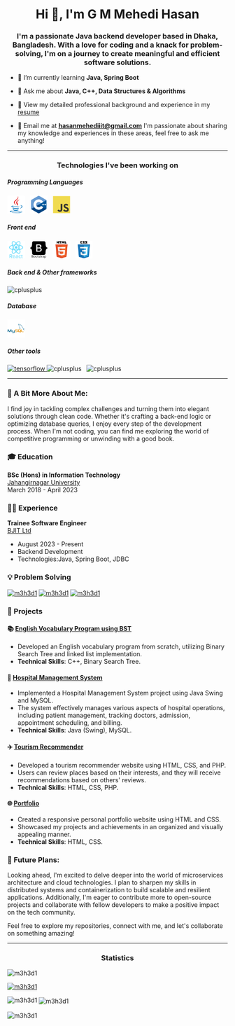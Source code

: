 <h1 align="center">Hi 👋, I'm G M Mehedi Hasan</h1>
<h3 align="center">I'm a passionate Java backend developer based in Dhaka, Bangladesh. With a love for coding and a knack for problem-solving, I'm on a journey to create meaningful and efficient software solutions.</h3>

- 🌱 I’m currently learning **Java, Spring Boot**

- 💬 Ask me about **Java, C++, Data Structures & Algorithms**

- 📄 View my detailed professional background and experience in my [resume](https://drive.google.com/file/d/11SXowka8pfGrchUhR3ka_1cS52RHFjnn/view?usp=sharing)

- 📧 Email me at **hasanmehediiit@gmail.com**
I'm passionate about sharing my knowledge and experiences in these areas, feel free to ask me anything!
    
</p>

---

<h3 align="center">Technologies I've been working on</h3>
<p align="left">
<h5 align="left">Programming Languages</h5><p>
    <img src="https://raw.githubusercontent.com/devicons/devicon/master/icons/java/java-original.svg"alt="cplusplus" width="40" height="40" /> &nbsp;
    <img src="https://raw.githubusercontent.com/devicons/devicon/master/icons/cplusplus/cplusplus-original.svg"alt="cplusplus" width="40" height="40" /> &nbsp;
<!--     <img src="https://raw.githubusercontent.com/devicons/devicon/master/icons/csharp/csharp-original.svg"alt="cplusplus" width="40" height="40" /> &nbsp; -->
    <img src="https://raw.githubusercontent.com/devicons/devicon/master/icons/javascript/javascript-original.svg"alt="cplusplus" width="40" height="40" /> &nbsp;
</p><h5 align="left">Front end</h5><p>
    <img src="https://raw.githubusercontent.com/devicons/devicon/master/icons/react/react-original-wordmark.svg"alt="cplusplus" width="40" height="40" /> &nbsp;
    <img src="https://raw.githubusercontent.com/devicons/devicon/master/icons/bootstrap/bootstrap-plain-wordmark.svg"alt="cplusplus" width="40" height="40" /> &nbsp;
    <img src="https://raw.githubusercontent.com/devicons/devicon/master/icons/html5/html5-original-wordmark.svg"alt="cplusplus" width="40" height="40" /> &nbsp;
    <img src="https://raw.githubusercontent.com/devicons/devicon/master/icons/css3/css3-original-wordmark.svg"alt="cplusplus" width="40" height="40" /> &nbsp;
</p><h5 align="left">Back end & Other frameworks</h5><p>
    <img src="https://www.vectorlogo.zone/logos/springio/springio-icon.svg" alt="cplusplus" width="40" height="40" /> &nbsp;
</p><h5 align="left">Database</h5><p>
    <img src="https://raw.githubusercontent.com/devicons/devicon/master/icons/mysql/mysql-original-wordmark.svg" alt="cplusplus" width="40" height="40" /> &nbsp;
</p><h5 align="left">Other tools</h5><p>
    <a href="https://www.tensorflow.org" target="_blank" rel="noreferrer"> <img src="https://www.vectorlogo.zone/logos/tensorflow/tensorflow-icon.svg" alt="tensorflow" width="40" height="40"/> </a>
<!--     <img src="https://cdn.worldvectorlogo.com/logos/arduino-1.svg" alt="cplusplus" width="40" height="40" /> &nbsp; -->
    <img src="https://www.vectorlogo.zone/logos/figma/figma-icon.svg" alt="cplusplus" width="40" height="40" /> &nbsp;
    <img src="https://www.vectorlogo.zone/logos/git-scm/git-scm-icon.svg" alt="cplusplus" width="40" height="40" /> &nbsp;
</p>
</p>

---

### 🧩 A Bit More About Me:
I find joy in tackling complex challenges and turning them into elegant solutions through clean code. Whether it's crafting a back-end logic or optimizing database queries, I enjoy every step of the development process. When I'm not coding, you can find me exploring the world of competitive programming or unwinding with a good book.

### 🎓 Education
  **BSc (Hons) in Information Technology**\
  [Jahangirnagar University](https://www.juniv.edu/)\
  March 2018 - April 2023

### 👨‍💼 Experience
 **Trainee Software Engineer**\
  [BJIT Ltd](https://www.bjitgroup.com/)
  - August 2023 - Present
  - Backend Development
  - Technologies:Java, Spring Boot, JDBC

### 💡 Problem Solving
<p align="left">
<a href="https://www.codechef.com/users/m3h3d1" target="blank"><img align="center" src="https://cdn.jsdelivr.net/npm/simple-icons@3.1.0/icons/codechef.svg" alt="m3h3d1" height="30" width="40" /></a>
<a href="https://codeforces.com/profile/m3h3d1" target="blank"><img align="center" src="https://raw.githubusercontent.com/rahuldkjain/github-profile-readme-generator/master/src/images/icons/Social/codeforces.svg" alt="m3h3d1" height="30" width="40" /></a>
<a href="https://www.leetcode.com/m3h3d1" target="blank"><img align="center" src="https://raw.githubusercontent.com/rahuldkjain/github-profile-readme-generator/master/src/images/icons/Social/leet-code.svg" alt="m3h3d1" height="30" width="40" /></a>

### 📁 Projects
#### 📚 [English Vocabulary Program using BST](https://github.com/m3h3d1/English-Vocabulary-Program-using-BST)
- Developed an English vocabulary program from scratch, utilizing Binary Search Tree and linked list implementation.
- **Technical Skills**: C++, Binary Search Tree.

#### 🏥 [Hospital Management System](https://github.com/m3h3d1/Hospital)
- Implemented a Hospital Management System project using Java Swing and MySQL.
- The system effectively manages various aspects of hospital operations, including patient management, tracking doctors, admission, appointment scheduling, and billing.
- **Technical Skills**: Java (Swing), MySQL.

#### ✈️ [Tourism Recommender](https://github.com/m3h3d1/Tourism-Recommender)
- Developed a tourism recommender website using HTML, CSS, and PHP.
- Users can review places based on their interests, and they will receive recommendations based on others' reviews.
- **Technical Skills**: HTML, CSS, PHP.

#### 🌐 [Portfolio](https://m3h3d1.github.io/portfolio)
- Created a responsive personal portfolio website using HTML and CSS.
- Showcased my projects and achievements in an organized and visually appealing manner.
- **Technical Skills**: HTML, CSS.

### 🧭 Future Plans:
Looking ahead, I'm excited to delve deeper into the world of microservices architecture and cloud technologies. I plan to sharpen my skills in distributed systems and containerization to build scalable and resilient applications. Additionally, I'm eager to contribute more to open-source projects and collaborate with fellow developers to make a positive impact on the tech community.

Feel free to explore my repositories, connect with me, and let's collaborate on something amazing!

---

<h3 align="center">Statistics</h3>

<p align="left"> <img src="https://komarev.com/ghpvc/?username=m3h3d1&label=Profile%20views&color=0e75b6&style=flat" alt="m3h3d1" /> </p>

<p align="left"> <a href="https://github.com/ryo-ma/github-profile-trophy"><img src="https://github-profile-trophy.vercel.app/?username=m3h3d1" alt="m3h3d1" /></a> </p>

<p><img align="left" src="https://github-readme-stats.vercel.app/api/top-langs?username=m3h3d1&show_icons=true&locale=en&layout=compact" alt="m3h3d1" /></p>

<p>&nbsp;<img align="center" src="https://github-readme-stats.vercel.app/api?username=m3h3d1&show_icons=true&locale=en" alt="m3h3d1" /></p>

<p><img align="center" src="https://github-readme-streak-stats.herokuapp.com/?user=m3h3d1&" alt="m3h3d1" /></p>

